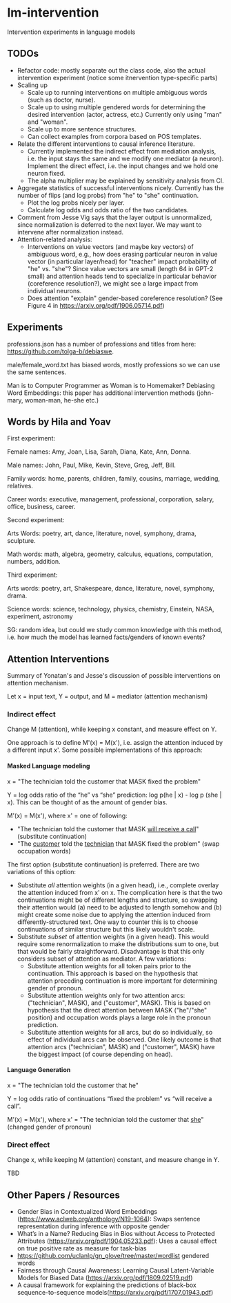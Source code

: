 # lm-intervention
Intervention experiments in language models


## TODOs
* Refactor code: mostly separate out the class code, also the actual intervention experiment (notice some itnervention type-specific parts)
* Scaling up
  * Scale up to running interventions on multiple ambiguous words (such as doctor, nurse). 
  * Scale up to using multiple gendered words for determining the desired intervention (actor, actress, etc.) Currently only using "man" and "woman".
  * Scale up to more sentence structures. 
  * Can collect examples from corpora based on POS templates.
* Relate the different interventions to causal inference literature. 
  * Currently implemented the indirect effect from mediation analysis, i.e. the input stays the same and we modify one mediator (a neuron). Implement the direct effect, i.e. the input changes and we hold one neuron fixed. 
  * The alpha multiplier may be explained by sensitivity analysis from CI. 
* Aggregate statistics of successful interventions nicely. Currently has the number of flips (and log probs) from "he" to "she" continuation. 
  * Plot the log probs nicely per layer. 
  * Calculate log odds and odds ratio of the two candidates. 
* Comment from Jesse Vig says that the layer output is unnormalized, since normalization is deferred to the next layer. We may want to intervene after normalization instead.
* Attention-related analysis:
	* Interventions on value vectors (and maybe key vectors) of ambiguous word, e.g., how does erasing particular neuron in value vector (in particular layer/head) for "teacher" impact probability of "he" vs. "she"? Since value vectors are small (length 64 in GPT-2 small) and attention heads tend to specialize in particular behavior (coreference resolution?), we might see a large impact from individual neurons.
	* Does attention "explain" gender-based coreference resolution? (See Figure 4 in https://arxiv.org/pdf/1906.05714.pdf) 
	
## Experiments

professions.json has a number of professions and titles from here: https://github.com/tolga-b/debiaswe. 

male/female_word.txt has biased words, mostly professions so we can use the same sentences. 

Man is to Computer Programmer as Woman is to Homemaker? Debiasing Word Embeddings: this paper has additional intervention methods (john-mary, woman-man, he-she etc.)

## Words by Hila and Yoav

First experiment: 

Female names: Amy, Joan, Lisa, Sarah, Diana, Kate, Ann, Donna. 

Male names: John, Paul, Mike, Kevin, Steve, Greg, Jeff, Bill. 

Family words: home, parents, children, family, cousins, marriage, wedding, relatives.


Career words: executive, management, professional, corporation, salary, office, business, career. 

Second experiment: 

Arts Words: poetry, art, dance, literature, novel, symphony, drama, sculpture. 

Math words: math, algebra, geometry, calculus, equations, computation, numbers, addition. 

Third experiment: 

Arts words: poetry, art, Shakespeare, dance, literature, novel, symphony, drama. 

Science words: science, technology, physics, chemistry, Einstein, NASA, experiment, astronomy

SG: random idea, but could we study common knowledge with this method, i.e. how much the model has learned facts/genders of known events? 

## Attention Interventions

Summary of Yonatan's and Jesse's discussion of possible interventions on attention mechanism.

Let x = input text, Y = output, and M = mediator (attention mechanism) 

### Indirect effect
Change M (attention), while keeping x constant, and measure effect on Y. 

One approach is to define M'(x) = M(x'), i.e. assign the attention induced by a different input x'. Some possible implementations of this approach:

#### Masked Language modeling

x = "The technician told the customer that MASK fixed the problem"

Y = log odds ratio of the “he” vs “she” prediction: log p(he | x) - log p (she | x). This can be thought of as the amount of gender bias. 

M'(x) = M(x'), where x' = one of following:

* "The technician told the customer that MASK <u>will receive a call</u>" (substitute continuation)
* "The <u>customer</u> told the <u>technician</u> that MASK fixed the problem" (swap occupation words)

The first option (substitute continuation) is preferred. There are two variations of this option:
* Substitute <i>all</i> attention weights (in a given head), i.e., complete overlay the attention induced from x' on x. The complication here is that the two continuations might be of different lengths and structure, so swapping their attention would (a) need to be adjusted to length somehow and (b) might create some noise due to applying the attention induced from differently-structured text. One way to counter this is to choose continuations of similar structure but this likely wouldn't scale.
* Substitute <i>subset</i> of attention weights (in a given head). This would require some renormalization to make the distributions sum to one, but that would be fairly straightforward. Disadvantage is that this only considers subset of attention as mediator. A few variations:
    * Substitute attention weights for all token pairs prior to the continuation. This approach is based on the hypothesis that attention preceding continuation is more important for determining gender of pronoun.
    * Substitute attention weights only for two attention arcs: ("technician", MASK), and ("customer", MASK). This is based on hypothesis that the direct attention between MASK ("he"/"she" position) and occupation words plays a large role in the pronoun prediction.
    * Substitute attention weights for all arcs, but do so individually, so effect of individual arcs can be observed. One likely outcome is that attention arcs ("technician", MASK) and ("customer", MASK) have the biggest impact (of course depending on head).    

#### Language Generation

x = "The technician told the customer that he"

Y = log odds ratio of continuations “fixed the problem” vs “will receive a call”.

M'(x) = M(x'), where x' = "The technician told the customer that <u>she</u>" (changed gender of pronoun)

### Direct effect

Change x, while keeping M (attention) constant, and measure change in Y.

TBD

## Other Papers / Resources

* Gender Bias in Contextualized Word Embeddings (https://www.aclweb.org/anthology/N19-1064): Swaps sentence representation during inference with opposite gender
* What’s in a Name? Reducing Bias in Bios without Access to Protected Attributes (https://arxiv.org/pdf/1904.05233.pdf): Uses a causal effect on true positive rate as measure for task-bias
* https://github.com/uclanlp/gn_glove/tree/master/wordlist gendered words
* Fairness through Causal Awareness: Learning Causal Latent-Variable Models for Biased Data (https://arxiv.org/pdf/1809.02519.pdf) 
* A causal framework for explaining the predictions of black-box sequence-to-sequence models(https://arxiv.org/pdf/1707.01943.pdf)
